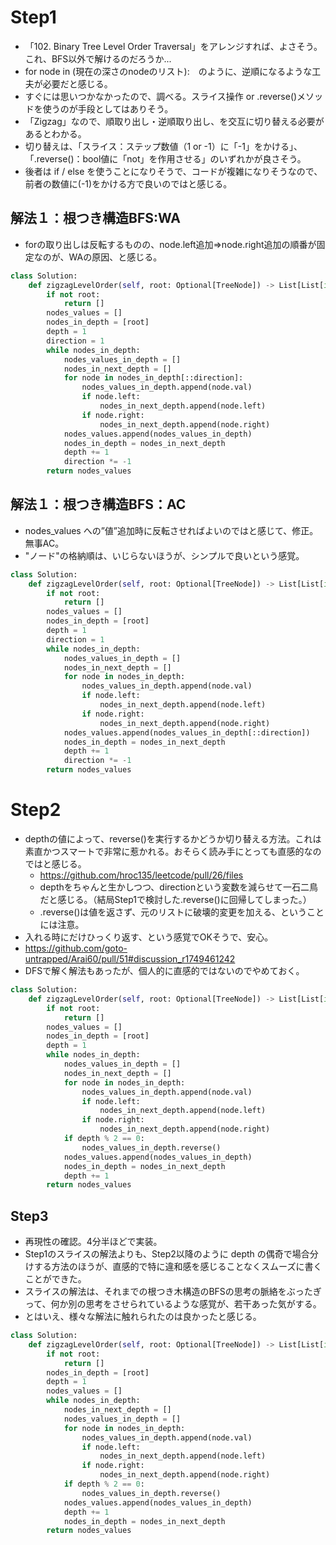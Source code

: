 # Step1
- 「102. Binary Tree Level Order Traversal」をアレンジすれば、よさそう。これ、BFS以外で解けるのだろうか...
- for node in (現在の深さのnodeのリスト):　のように、逆順になるような工夫が必要だと感じる。
- すぐには思いつかなかったので、調べる。スライス操作 or .reverse()メソッドを使うのが手段としてはありそう。
- 「Zigzag」なので、順取り出し・逆順取り出し、を交互に切り替える必要があるとわかる。
- 切り替えは、「スライス：ステップ数値（1 or -1）に「-1」をかける」、「.reverse()：bool値に「not」を作用させる」のいずれかが良さそう。
- 後者は if / else を使うことになりそうで、コードが複雑になりそうなので、前者の数値に(-1)をかける方で良いのではと感じる。
## 解法１：根つき構造BFS:WA
- forの取り出しは反転するものの、node.left追加⇒node.right追加の順番が固定なのが、WAの原因、と感じる。
```python
class Solution:
    def zigzagLevelOrder(self, root: Optional[TreeNode]) -> List[List[int]]:
        if not root:
            return []
        nodes_values = []
        nodes_in_depth = [root]
        depth = 1
        direction = 1
        while nodes_in_depth:
            nodes_values_in_depth = []
            nodes_in_next_depth = []
            for node in nodes_in_depth[::direction]:
                nodes_values_in_depth.append(node.val)
                if node.left:
                    nodes_in_next_depth.append(node.left)
                if node.right:
                    nodes_in_next_depth.append(node.right)
            nodes_values.append(nodes_values_in_depth)
            nodes_in_depth = nodes_in_next_depth
            depth += 1
            direction *= -1
        return nodes_values
```
## 解法１：根つき構造BFS：AC
- nodes_values への”値”追加時に反転させればよいのではと感じて、修正。無事AC。
- "ノード"の格納順は、いじらないほうが、シンプルで良いという感覚。
```python
class Solution:
    def zigzagLevelOrder(self, root: Optional[TreeNode]) -> List[List[int]]:
        if not root:
            return []
        nodes_values = []
        nodes_in_depth = [root]
        depth = 1
        direction = 1
        while nodes_in_depth:
            nodes_values_in_depth = []
            nodes_in_next_depth = []
            for node in nodes_in_depth:
                nodes_values_in_depth.append(node.val)
                if node.left:
                    nodes_in_next_depth.append(node.left)
                if node.right:
                    nodes_in_next_depth.append(node.right)
            nodes_values.append(nodes_values_in_depth[::direction])
            nodes_in_depth = nodes_in_next_depth
            depth += 1
            direction *= -1
        return nodes_values
```

# Step2
- depthの値によって、reverse()を実行するかどうか切り替える方法。これは素直かつスマートで非常に惹かれる。おそらく読み手にとっても直感的なのではと感じる。
   - https://github.com/hroc135/leetcode/pull/26/files
   - depthをちゃんと生かしつつ、directionという変数を減らせて一石二鳥だと感じる。（結局Step1で検討した.reverse()に回帰してしまった。）
   - .reverse()は値を返さず、元のリストに破壊的変更を加える、ということには注意。
- 入れる時にだけひっくり返す、という感覚でOKそうで、安心。
- https://github.com/goto-untrapped/Arai60/pull/51#discussion_r1749461242
- DFSで解く解法もあったが、個人的に直感的ではないのでやめておく。
```python
class Solution:
    def zigzagLevelOrder(self, root: Optional[TreeNode]) -> List[List[int]]:
        if not root:
            return []
        nodes_values = []
        nodes_in_depth = [root]
        depth = 1
        while nodes_in_depth:
            nodes_values_in_depth = []
            nodes_in_next_depth = []
            for node in nodes_in_depth:
                nodes_values_in_depth.append(node.val)
                if node.left:
                    nodes_in_next_depth.append(node.left)
                if node.right:
                    nodes_in_next_depth.append(node.right)
            if depth % 2 == 0:
                nodes_values_in_depth.reverse()
            nodes_values.append(nodes_values_in_depth)
            nodes_in_depth = nodes_in_next_depth
            depth += 1
        return nodes_values
```

## Step3
- 再現性の確認。4分半ほどで実装。
- Step1のスライスの解法よりも、Step2以降のように depth の偶奇で場合分けする方法のほうが、直感的で特に違和感を感じることなくスムーズに書くことができた。
- スライスの解法は、それまでの根つき木構造のBFSの思考の脈絡をぶったぎって、何か別の思考をさせられているような感覚が、若干あった気がする。
- とはいえ、様々な解法に触れられたのは良かったと感じる。

```python
class Solution:
    def zigzagLevelOrder(self, root: Optional[TreeNode]) -> List[List[int]]:
        if not root:
            return []
        nodes_in_depth = [root]
        depth = 1
        nodes_values = []
        while nodes_in_depth:
            nodes_in_next_depth = []
            nodes_values_in_depth = []
            for node in nodes_in_depth:
                nodes_values_in_depth.append(node.val)
                if node.left:
                    nodes_in_next_depth.append(node.left)
                if node.right:
                    nodes_in_next_depth.append(node.right)
            if depth % 2 == 0:
                nodes_values_in_depth.reverse()
            nodes_values.append(nodes_values_in_depth)
            depth += 1
            nodes_in_depth = nodes_in_next_depth
        return nodes_values
```
